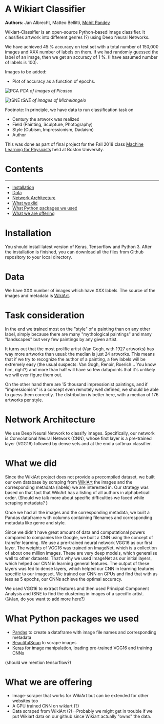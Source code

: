 # A Wikiart Classifier

**Authors**: Jan Albrecht, Matteo Bellitti, [Mohit Pandey](https://github.com/mohitpandey92)

Wikiart-Classifier is an open-source Python-based image classifier. It classifies artwork into different genres (?) using Deep Neural Networks. 

We have achieved 45 % accuracy on test set with a total number of 150,000 images and XXX number of labels on them. If we had randomly guessed the label of an image, then we get an accuracy of 1 %. (I have assumed number of labels is 100).

Images to be added:
- Plot of accuracy as a function of epochs.


![PCA](https://github.com/mbellitti/wikiart-classifier/blob/visualisation/src/picasso_example500_PCA.png)
_PCA of images of Picasso_


![tSNE](https://github.com/mbellitti/wikiart-classifier/blob/visualisation/src/michelangelo_feininger_test_tSNE.png)
_tSNE of images of Michelangelo_

Footnote:
In principle, we have data to run classification task on
- Century the artwork was realized
- Field (Painting, Sculpture, Photography)
- Style (Cubism, Impressionism, Dadaism)
- Author



This was done as part of final project for the Fall 2018 class
[Machine Learning for Physicists](https://physics.bu.edu/~pankajm/PY895-ML.html) held at Boston University.


# **Contents**
--------
* [Installation](#Installation)
* [Data](#Data)
* [Network Architecture](#Network-Architecture)
* [What we did](#What-we-did)
* [What Python packages we used](What-Python-packages-we-used)
* [What we are offering](#What-we-are-offering)


# **Installation**
You should install latest version of Keras, Tensorflow and Python 3. After the installation is finished, you can download all the files from Github repository to your local directory.

# **Data**

We have XXX number of images which have XXX labels.  The source of the images and metadata is
[WikiArt](https://www.wikiart.org/).


# **Task consideration**

In the end we trained most on the "style" of a painting than on any other label, simply because there are many "mythological paintings" and many "landscapes" but very few paintings by any given artist.

It turns out that the most prolific artist (Van Gogh, with 1927 artworks) has way more artworks than usual: the median is just 24 artworks. This means that if we try to recognize the author of a painting, a few labels will be extremely easy (the usual suspects: Van Gogh, Renoir, Roerich... You know him, right?) and more than half will have so few datapoints that it's unlikely we will ever figure them out.

On the other hand there are 15 thousand impressionist paintings, and if "impressionism" is a concept even remotely well defined, we should be able to guess them correctly. The distribution is better here, with a median of 176 artworks per style.


# **Network Architecture**

We use Deep Neural Network to classify images. Specifically, our network is Convolutional Neural Network (CNN), whose first layer is a pre-trained layer (VGG16) followed by dense sets and at the end a softmax classifier.



# **What we did**
Since the WikiArt project does not provide a precompiled dataset, we built our own database by scraping from [WikiArt](https://www.wikiart.org/)  the images and the corresponding metadata (labels) we are interested in. Our strategy was based on that fact that WikiArt has a listing of all authors in alphabetical order. (Should we talk more about specific difficulties we faced while scraping metadata? )


Once we had all the images and the corresponding metadata, we built a Pandas dataframe with columns containing filenames and corresponding metadata like genre and style.

Since we didn't have great amount of data and computational powers compared to companies like Google, we built a CNN using the concept of transfer learning. We use a pre-trained neural network VGG16 as our first layer. The weights of VGG16 was trained on ImageNet, which is a collection of about one million images. These are very deep models, which generalise well to other datasets. That's why we used ImageNet as our initial layers, which helped our CNN in learning general features. The output of these layers was fed to dense layers, which helped our CNN in learning features specific to our imageset. We trained our CNN on GPUs and find that with as less as 5 epochs, our CNNs achieve the optimal accuracy.

We used VGG16 to extract features and then used Principal Component Analysis and tSNE to find the clustering in images of a specific artist. (@Jan, do you want to add more here?)



# **What Python packages we used**
- [Pandas](https://pandas.pydata.org/) to create a dataframe with image file names and corresponding metadata
- [BeautifulSoup](https://www.crummy.com/software/BeautifulSoup/bs4/doc/) to scrape images
- [Keras](https://keras.io/) for image manipulation, loading pre-trained VGG16 and training CNNs

(should we mention tensorflow?)


# **What we are offering**

- Image-scraper that works for WikiArt but can be extended for other websites too
- A GPU trained CNN on wikiart (?)
- Data scraped from WikiArt (?)--Probably we might get in trouble if we put Wikiart data on our github since Wikiart actually "owns" the data.


